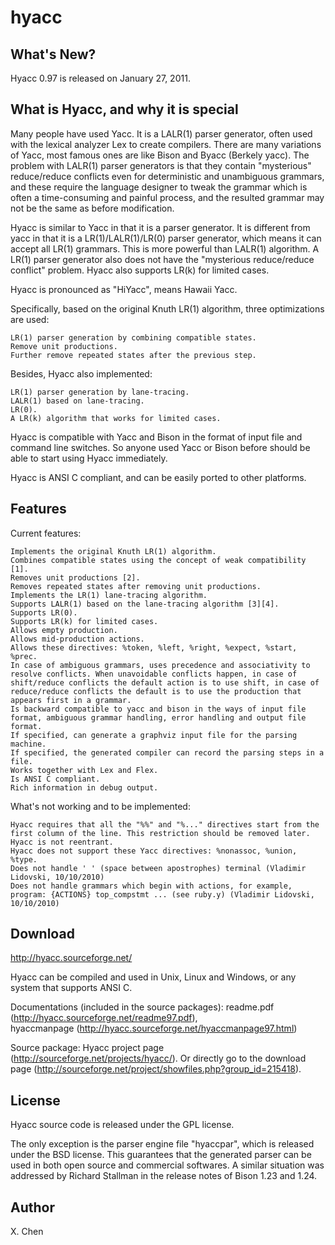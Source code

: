 hyacc
=====

What's New?
-----

Hyacc 0.97 is released on January 27, 2011.

What is Hyacc, and why it is special
-----

Many people have used Yacc. It is a LALR(1) parser generator, often used with the lexical analyzer Lex to create compilers. There are many variations of Yacc, most famous ones are like Bison and Byacc (Berkely yacc). The problem with LALR(1) parser generators is that they contain "mysterious" reduce/reduce conflicts even for deterministic and unambiguous grammars, and these require the language designer to tweak the grammar which is often a time-consuming and painful process, and the resulted grammar may not be the same as before modification.

Hyacc is similar to Yacc in that it is a parser generator. It is different from yacc in that it is a LR(1)/LALR(1)/LR(0) parser generator, which means it can accept all LR(1) grammars. This is more powerful than LALR(1) algorithm. A LR(1) parser generator also does not have the "mysterious reduce/reduce conflict" problem. Hyacc also supports LR(k) for limited cases.

Hyacc is pronounced as "HiYacc", means Hawaii Yacc.

Specifically, based on the original Knuth LR(1) algorithm, three optimizations are used:

    LR(1) parser generation by combining compatible states.
    Remove unit productions.
    Further remove repeated states after the previous step. 

Besides, Hyacc also implemented:

    LR(1) parser generation by lane-tracing.
    LALR(1) based on lane-tracing.
    LR(0).
    A LR(k) algorithm that works for limited cases. 

Hyacc is compatible with Yacc and Bison in the format of input file and command line switches. So anyone used Yacc or Bison before should be able to start using Hyacc immediately.

Hyacc is ANSI C compliant, and can be easily ported to other platforms.

Features
-----

Current features:

    Implements the original Knuth LR(1) algorithm.
    Combines compatible states using the concept of weak compatibility [1].
    Removes unit productions [2].
    Removes repeated states after removing unit productions.
    Implements the LR(1) lane-tracing algorithm.
    Supports LALR(1) based on the lane-tracing algorithm [3][4].
    Supports LR(0).
    Supports LR(k) for limited cases.
    Allows empty production.
    Allows mid-production actions.
    Allows these directives: %token, %left, %right, %expect, %start, %prec.
    In case of ambiguous grammars, uses precedence and associativity to resolve conflicts. When unavoidable conflicts happen, in case of shift/reduce conflicts the default action is to use shift, in case of reduce/reduce conflicts the default is to use the production that appears first in a grammar.
    Is backward compatible to yacc and bison in the ways of input file format, ambiguous grammar handling, error handling and output file format.
    If specified, can generate a graphviz input file for the parsing machine.
    If specified, the generated compiler can record the parsing steps in a file.
    Works together with Lex and Flex.
    Is ANSI C compliant.
    Rich information in debug output. 

What's not working and to be implemented:

    Hyacc requires that all the "%%" and "%..." directives start from the first column of the line. This restriction should be removed later.
    Hyacc is not reentrant.
    Hyacc does not support these Yacc directives: %nonassoc, %union, %type.
    Does not handle ' ' (space between apostrophes) terminal (Vladimir Lidovski, 10/10/2010)
    Does not handle grammars which begin with actions, for example, program: {ACTIONS} top_compstmt ... (see ruby.y) (Vladimir Lidovski, 10/10/2010) 


Download
-----

http://hyacc.sourceforge.net/

Hyacc can be compiled and used in Unix, Linux and Windows, or any system that supports ANSI C.

Documentations (included in the source packages): readme.pdf (http://hyacc.sourceforge.net/readme97.pdf),  
hyaccmanpage (http://hyacc.sourceforge.net/hyaccmanpage97.html)

Source package: Hyacc project page (http://sourceforge.net/projects/hyacc/). Or directly go to the download page (http://sourceforge.net/project/showfiles.php?group_id=215418).

License
-----

Hyacc source code is released under the GPL license.

The only exception is the parser engine file "hyaccpar", which is released under the BSD license. This guarantees that the generated parser can be used in both open source and commercial softwares. A similar situation was addressed by Richard Stallman in the release notes of Bison 1.23 and 1.24.

Author
-----
X. Chen
